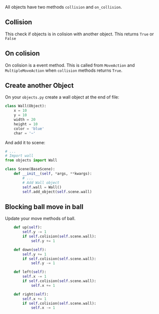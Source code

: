 All objects have two methods `collision` and `on_collision`.


## Collision

This check if objects is in colision with another object. This returns `True` or `False`

## On colision

On colision is a event method. This is called from `MoveAction` and `MultipleMoveAction` when `collision` methods returns `True`.


## Create another Object

On your `objects.py` create a wall object at the end of file:

```py
class Wall(Object):
    x = 10
    y = 10
    width = 20
    height = 10
    color = 'blue'
    char = '~'
```

And add it to scene:

```py
# ...
# Import wall
from objects import Wall

class Scene(BaseScene):
    def __init__(self, *args, **kwargs):
        # ...
        # Add Wall object 
        self.wall = Wall()
        self.add_object(self.scene.wall)

```

## Blocking ball move in ball

Update your move methods of ball.


``` py
    def up(self):
        self.y -= 1
        if self.colision(self.scene.wall):
            self.y += 1

    def down(self):
        self.y += 1
        if self.colision(self.scene.wall):
            self.y -= 1

    def left(self):
        self.x -= 1
        if self.colision(self.scene.wall):
            self.x += 1

    def right(self):
        self.x += 1
        if self.colision(self.scene.wall):
            self.x -= 1
```
